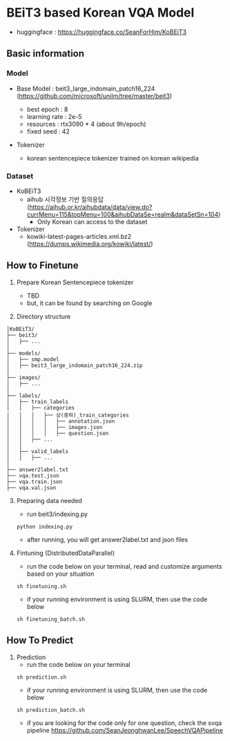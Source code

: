 # BEiT3 based Korean VQA Model #
- huggingface : https://huggingface.co/SeanForHim/KoBEiT3

## Basic information ##
### Model ###
  - Base Model : beit3_large_indomain_patch16_224 (https://github.com/microsoft/unilm/tree/master/beit3)
    - best epoch : 8
    - learning rate : 2e-5
    - resources : rtx3090 * 4 (about 9h/epoch)
    - fixed seed : 42

  - Tokenizer
    - korean sentencepiece tokenizer trained on korean wikipedia
    
### Dataset ###
  - KoBEiT3
    - aihub 시각정보 기반 질의응답 (https://aihub.or.kr/aihubdata/data/view.do?currMenu=115&topMenu=100&aihubDataSe=realm&dataSetSn=104)
      * Only Korean can access to the dataset
  - Tokenizer
    - kowiki-latest-pages-articles.xml.bz2 (https://dumps.wikimedia.org/kowiki/latest/)

## How to Finetune ##
1. Prepare Korean Sentencepiece tokenizer
    - TBD
    * but, it can be found by searching on Google


2. Directory structure
```
│KoBEiT3/
├── beit3/
│   ├── ...
│
├── models/
│   ├── smp.model
│   ├── beit3_large_indomain_patch16_224.zip
│
├── images/
│   ├── ...
│
├── labels/
│   ├── train_labels
│   │   ├── categories
│   │   │   ├── 상(중하)_train_categories
│   │   │   │   ├── annotation.json
│   │   │   │   ├── images.json
│   │   │   │   ├── question.json
│   │   ├── ...
│   │
│   ├── valid_labels
│   │   ├── ...
│
├── answer2label.txt
├── vqa.test.json
├── vqa.train.json
├── vqa.val.json
```


3. Preparing data needed
    - run beit3/indexing.py
    ```
    python indexing.py
    ```
    - after running, you will get answer2label.txt and json files


4. Fintuning (DistributedDataParallel)
    - run the code below on your terminal, read and customize arguments based on your situation
    ```
    sh finetuning.sh
    ```
    - if your running environment is using SLURM, then use the code below
    ```
    sh finetuning_batch.sh
    ```


## How To Predict ##
1. Prediction
    - run the code below on your terminal
    ```
    sh prediction.sh
    ```
    - if your running environment is using SLURM, then use the code below
    ```
    sh prediction_batch.sh
    ```
    - if you are looking for the code only for one question, check the svqa pipeline
    https://github.com/SeanJeonghwanLee/SpeechVQAPipeline